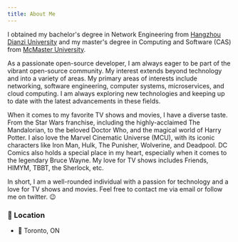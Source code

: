 ```yaml
---
title: About Me
---
```


I obtained my bachelor's degree in Network Engineering from [Hangzhou Dianzi University](https://www.hdu.edu.cn/) and my master's degree in Computing and Software (CAS) from [McMaster University](https://mcmaster.ca/).

As a passionate open-source developer, I am always eager to be part of the vibrant open-source community. My interest extends beyond technology and into a variety of areas. My primary areas of interests include networking, software engineering, computer systems, microservices, and cloud computing. I am always exploring new technologies and keeping up to date with the latest advancements in these fields.

When it comes to my favorite TV shows and movies, I have a diverse taste. From the Star Wars franchise, including the highly-acclaimed The Mandalorian, to the beloved Doctor Who, and the magical world of Harry Potter. I also love the Marvel Cinematic Universe (MCU), with its iconic characters like Iron Man, Hulk, The Punisher, Wolverine, and Deadpool. DC Comics also holds a special place in my heart, especially when it comes to the legendary Bruce Wayne. My love for TV shows includes Friends, HIMYM, TBBT, the Sherlock, etc.

In short, I am a well-rounded individual with a passion for technology and a love for TV shows and movies. Feel free to contact me via email or follow me on twitter. 😉

### 📍 Location

<!-- - 🪐 **not** on [Gallifrey](https://en.wikipedia.org/wiki/Gallifrey) -->

- 🍁 Toronto, ON
